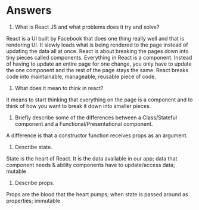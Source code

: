 # Answers

1.  What is React JS and what problems does it try and solve?

React is a UI built by Facebook that does one thing really well and that is rendering UI. It slowly loads what is being rendered to the page instead of updating the data all at once. React is about breaking the pages down into tiny pieces called components. Everything in React is a component. Instead of having to update an entire page for one change, you only have to update the one component and the rest of the page stays the same. React breaks code into maintainable, manageable, reusable piece of code.

1.  What does it mean to _think_ in react?

It means to start thinking that everything on the page is a component and to think of how you want to break it down into smaller pieces. 


1.  Briefly describe some of the differences between a Class/Stateful component and a Functional/Presentational component.

A difference is that a constructor function receives props as an argument. 

1.  Describe state.

State is the heart of React. It is the data available in our app; data that component needs & ability components have to update/access data; mutable

1.  Describe props.

Props are the blood that the heart pumps; when state is passed around as properties; immutable